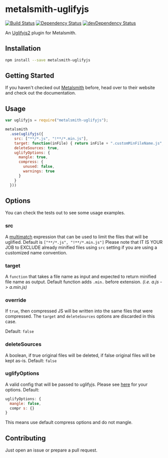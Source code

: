 metalsmith-uglifyjs
===============
[![Build Status](https://travis-ci.org/ubenzer/metalsmith-uglifyjs.svg?branch=master)](https://travis-ci.org/ubenzer/metalsmith-uglifyjs)
[![Dependency Status](https://david-dm.org/ubenzer/metalsmith-uglifyjs.svg)](https://david-dm.org/ubenzer/metalsmith-uglifyjs)
[![devDependency Status](https://david-dm.org/ubenzer/metalsmith-uglifyjs/dev-status.svg)](https://david-dm.org/ubenzer/metalsmith-uglifyjs#info=devDependencies)

An [Uglifyjs2](http://lisperator.net/uglifyjs/) plugin for Metalsmith.

## Installation

```sh
npm install --save metalsmith-uglifyjs
```

## Getting Started

If you haven't checked out [Metalsmith](http://metalsmith.io/) before, head over to their website and check out the
documentation.

## Usage

```js
var uglifyjs = require("metalsmith-uglifyjs");

metalsmith
  .use(uglifyjs({
    src: ["**/*.js", "!**/*.min.js"],
    target: function(inFile) { return inFile + ".customMinFileName.js"; },
    deleteSources: true,
    uglifyOptions: {
      mangle: true,
      compress: {
        unused: false,
        warnings: true
      }
    }
  }))
```

## Options
You can check the tests out to see some usage examples.

### src
A [multimatch](https://www.npmjs.com/package/multimatch) expression that can be used to limit the files
that will be uglified. Default is `["**/*.js", "!**/*.min.js"]` Please note that IT IS YOUR JOB to EXCLUDE
already minified files using `src` setting if you are using a customized name convention.

### target
A `function` that takes a file name as input and expected to return minified file name as output. Default
function adds `.min.` before extension. _(i.e. a.js -> a.min.js)_

### override
If `true`, then compressed JS will be written into the same files that were compressed. The `target`
and `deleteSources` options are discarded in this case.

Default: `false`

### deleteSources
A boolean, if true original files will be deleted, if false original files will be kept as-is. Default: `false`

### uglifyOptions
A valid config that will be passed to uglifyjs. Please see [here](https://github.com/mishoo/UglifyJS2#compressor-options) for your options. Default:
```js
uglifyOptions: {
  mangle: false,
  compr s: {}
}
```
This means use default compress options and do not mangle.

## Contributing
Just open an issue or prepare a pull request.
